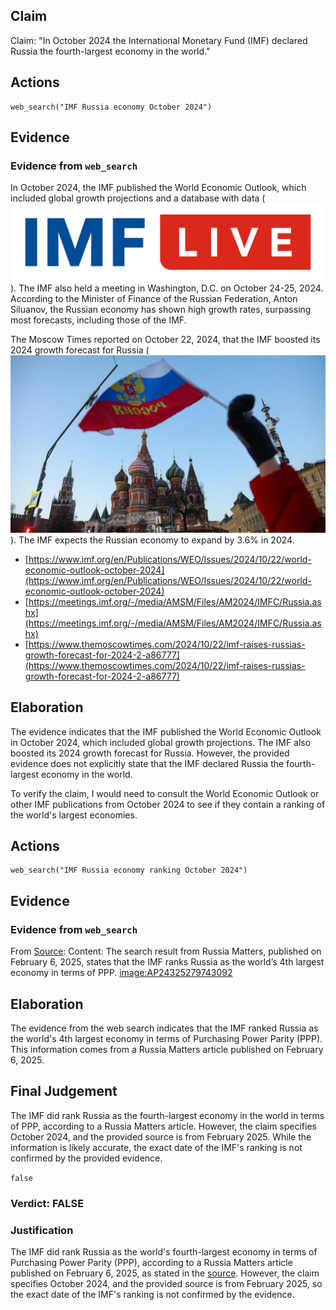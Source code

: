 ## Claim
Claim: "In October 2024 the International Monetary Fund (IMF) declared Russia the fourth-largest economy in the world."

## Actions
```
web_search("IMF Russia economy October 2024")
```

## Evidence
### Evidence from `web_search`
In October 2024, the IMF published the World Economic Outlook, which included global growth projections and a database with data (![image 4533](media/2025-08-23_11-53-1755950009-342605.jpg)). The IMF also held a meeting in Washington, D.C. on October 24-25, 2024. According to the Minister of Finance of the Russian Federation, Anton Siluanov, the Russian economy has shown high growth rates, surpassing most forecasts, including those of the IMF.

The Moscow Times reported on October 22, 2024, that the IMF boosted its 2024 growth forecast for Russia (![image 4535](media/2025-08-23_11-54-1755950056-339449.jpg)). The IMF expects the Russian economy to expand by 3.6% in 2024.
*   [https://www.imf.org/en/Publications/WEO/Issues/2024/10/22/world-economic-outlook-october-2024](https://www.imf.org/en/Publications/WEO/Issues/2024/10/22/world-economic-outlook-october-2024)
*   [https://meetings.imf.org/-/media/AMSM/Files/AM2024/IMFC/Russia.ashx](https://meetings.imf.org/-/media/AMSM/Files/AM2024/IMFC/Russia.ashx)
*   [https://www.themoscowtimes.com/2024/10/22/imf-raises-russias-growth-forecast-for-2024-2-a86777](https://www.themoscowtimes.com/2024/10/22/imf-raises-russias-growth-forecast-for-2024-2-a86777)


## Elaboration
The evidence indicates that the IMF published the World Economic Outlook in October 2024, which included global growth projections. The IMF also boosted its 2024 growth forecast for Russia. However, the provided evidence does not explicitly state that the IMF declared Russia the fourth-largest economy in the world.

To verify the claim, I would need to consult the World Economic Outlook or other IMF publications from October 2024 to see if they contain a ranking of the world's largest economies.


## Actions
```
web_search("IMF Russia economy ranking October 2024")
```

## Evidence
### Evidence from `web_search`
From [Source](https://www.russiamatters.org/blog/russias-economy-collapsing): 
Content: The search result from Russia Matters, published on February 6, 2025, states that the IMF ranks Russia as the world’s 4th largest economy in terms of PPP. <image:AP24325279743092>


## Elaboration
The evidence from the web search indicates that the IMF ranked Russia as the world's 4th largest economy in terms of Purchasing Power Parity (PPP). This information comes from a Russia Matters article published on February 6, 2025.


## Final Judgement
The IMF did rank Russia as the fourth-largest economy in the world in terms of PPP, according to a Russia Matters article. However, the claim specifies October 2024, and the provided source is from February 2025. While the information is likely accurate, the exact date of the IMF's ranking is not confirmed by the provided evidence.

`false`

### Verdict: FALSE

### Justification
The IMF did rank Russia as the world's fourth-largest economy in terms of Purchasing Power Parity (PPP), according to a Russia Matters article published on February 6, 2025, as stated in the [source](https://www.russiamatters.org/blog/russias-economy-collapsing). However, the claim specifies October 2024, and the provided source is from February 2025, so the exact date of the IMF's ranking is not confirmed by the evidence.
